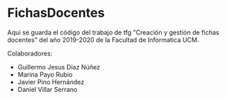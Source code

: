 # FichasDocentes
 Aqui se guarda el código del trabajo de tfg "Creación y gestión de fichas docentes" del año 2019-2020 de la Facultad de Informatica UCM.
 
 Colaboradores:
 - Guillermo Jesus Díaz Núñez
 - Marina Payo Rubio
 - Javier Pino Hernández
 - Daniel Villar Serrano
